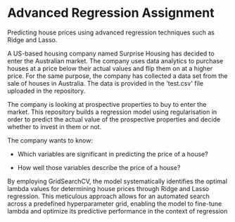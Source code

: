 # Advanced Regression Assignment

Predicting house prices using advanced regression techniques such as Ridge and Lasso.

A US-based housing company named Surprise Housing has decided to enter the Australian market. The company uses data analytics to purchase houses at a price below their actual values and flip them on at a higher price. For the same purpose, the company has collected a data set from the sale of houses in Australia. The data is provided in the 'test.csv' file uploaded in the repository.

The company is looking at prospective properties to buy to enter the market. This repository builds a regression model using regularisation in order to predict the actual value of the prospective properties and decide whether to invest in them or not.

The company wants to know: 

- Which variables are significant in predicting the price of a house? 

- How well those variables describe the price of a house?

By employing GridSearchCV, the model systematically identifies the optimal lambda values for determining house prices through Ridge and Lasso regression. This meticulous approach allows for an automated search across a predefined hyperparameter grid, enabling the model to fine-tune lambda and optimize its predictive performance in the context of regression
